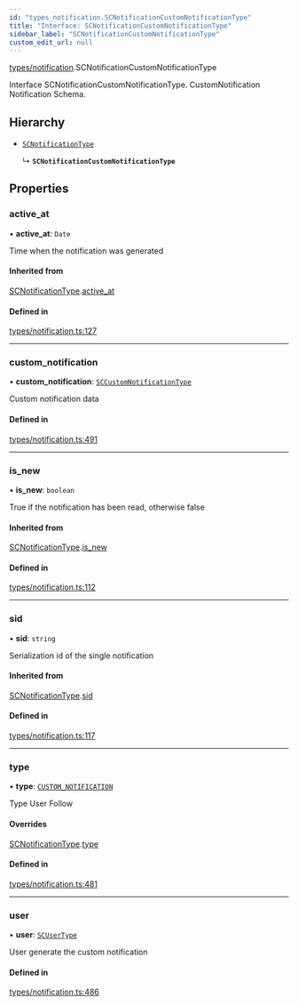 ```yaml
---
id: "types_notification.SCNotificationCustomNotificationType"
title: "Interface: SCNotificationCustomNotificationType"
sidebar_label: "SCNotificationCustomNotificationType"
custom_edit_url: null
---
```


[types/notification](../modules/types_notification.md).SCNotificationCustomNotificationType

Interface SCNotificationCustomNotificationType.
CustomNotification Notification Schema.

## Hierarchy

- [`SCNotificationType`](types_notification.SCNotificationType.md)

  ↳ **`SCNotificationCustomNotificationType`**

## Properties

### active\_at

• **active\_at**: `Date`

Time when the notification was generated

#### Inherited from

[SCNotificationType](types_notification.SCNotificationType.md).[active_at](types_notification.SCNotificationType.md#active_at)

#### Defined in

[types/notification.ts:127](https://github.com/selfcommunity/community-ui/blob/e8a635a/packages/sc-core/src/types/notification.ts#L127)

___

### custom\_notification

• **custom\_notification**: [`SCCustomNotificationType`](types_customNotification.SCCustomNotificationType.md)

Custom notification data

#### Defined in

[types/notification.ts:491](https://github.com/selfcommunity/community-ui/blob/e8a635a/packages/sc-core/src/types/notification.ts#L491)

___

### is\_new

• **is\_new**: `boolean`

True if the notification has been read, otherwise false

#### Inherited from

[SCNotificationType](types_notification.SCNotificationType.md).[is_new](types_notification.SCNotificationType.md#is_new)

#### Defined in

[types/notification.ts:112](https://github.com/selfcommunity/community-ui/blob/e8a635a/packages/sc-core/src/types/notification.ts#L112)

___

### sid

• **sid**: `string`

Serialization id of the single notification

#### Inherited from

[SCNotificationType](types_notification.SCNotificationType.md).[sid](types_notification.SCNotificationType.md#sid)

#### Defined in

[types/notification.ts:117](https://github.com/selfcommunity/community-ui/blob/e8a635a/packages/sc-core/src/types/notification.ts#L117)

___

### type

• **type**: [`CUSTOM_NOTIFICATION`](../enums/types_notification.SCNotificationTypologyType.md#custom_notification)

Type User Follow

#### Overrides

[SCNotificationType](types_notification.SCNotificationType.md).[type](types_notification.SCNotificationType.md#type)

#### Defined in

[types/notification.ts:481](https://github.com/selfcommunity/community-ui/blob/e8a635a/packages/sc-core/src/types/notification.ts#L481)

___

### user

• **user**: [`SCUserType`](types_user.SCUserType.md)

User generate the custom notification

#### Defined in

[types/notification.ts:486](https://github.com/selfcommunity/community-ui/blob/e8a635a/packages/sc-core/src/types/notification.ts#L486)
